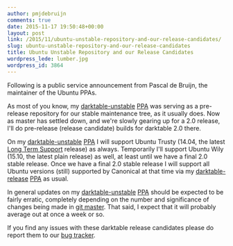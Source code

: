 ```yaml
---
author: pmjdebruijn
comments: true
date: 2015-11-17 19:50:48+00:00
layout: post
link: /2015/11/ubuntu-unstable-repository-and-our-release-candidates/
slug: ubuntu-unstable-repository-and-our-release-candidates
title: Ubuntu Unstable Repository and our Release Candidates
wordpress_lede: lumber.jpg
wordpress_id: 3864
---
```

Following is a public service announcement from Pascal de Bruijn, the maintainer of the Ubuntu PPAs.

As most of you know, my [darktable-unstable](https://launchpad.net/~pmjdebruijn/+archive/ubuntu/darktable-unstable) [PPA](https://en.wikipedia.org/wiki/Personal_Package_Archive) was serving as a pre-release repository for our stable maintenance tree, as it usually does. Now as master has settled down, and we're slowly gearing up for a 2.0 release, I'll do pre-release (release candidate) builds for darktable 2.0 there.

On my [darktable-unstable](https://launchpad.net/~pmjdebruijn/+archive/ubuntu/darktable-unstable) [PPA](https://en.wikipedia.org/wiki/Personal_Package_Archive) I will support Ubuntu Trusty (14.04, the latest [Long Term Support](https://wiki.ubuntu.com/LTS) release) as always. Temporarily I'll support Ubuntu Wily (15.10, the latest plain release) as well, at least until we have a final 2.0 stable release. Once we have a final 2.0 stable release I will support all Ubuntu versions (still) supported by Canonical at that time via my [darktable-release](https://launchpad.net/~pmjdebruijn/+archive/ubuntu/darktable-release) [PPA](https://en.wikipedia.org/wiki/Personal_Package_Archive) as usual.

In general updates on my [darktable-unstable](https://launchpad.net/~pmjdebruijn/+archive/ubuntu/darktable-unstable) [PPA](https://en.wikipedia.org/wiki/Personal_Package_Archive) should be expected to be fairly erratic, completely depending on the number and significance of changes being made in [git master](https://github.com/darktable-org/darktable/commits/master). That said, I expect that it will probably average out at once a week or so.

If you find any issues with these darktable release candidates please do report them to our [bug tracker](https://redmine.darktable.org/issues).
